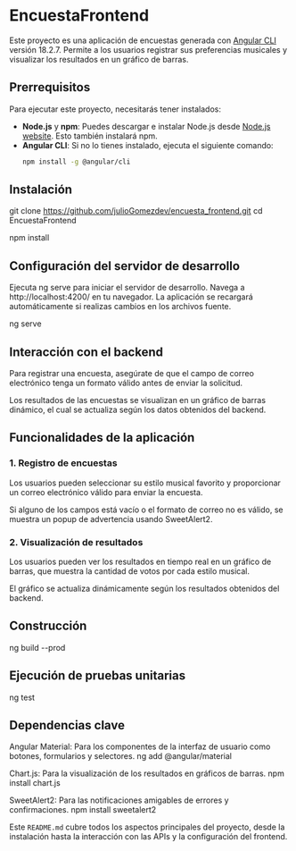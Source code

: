 # EncuestaFrontend

Este proyecto es una aplicación de encuestas generada con [Angular CLI](https://github.com/angular/angular-cli) versión 18.2.7. Permite a los usuarios registrar sus preferencias musicales y visualizar los resultados en un gráfico de barras.

## Prerrequisitos

Para ejecutar este proyecto, necesitarás tener instalados:

- **Node.js** y **npm**: Puedes descargar e instalar Node.js desde [Node.js website](https://nodejs.org). Esto también instalará npm.
- **Angular CLI**: Si no lo tienes instalado, ejecuta el siguiente comando:
  ```bash
  npm install -g @angular/cli

## Instalación
git clone https://github.com/julioGomezdev/encuesta_frontend.git
cd EncuestaFrontend

npm install

## Configuración del servidor de desarrollo
Ejecuta ng serve para iniciar el servidor de desarrollo. Navega a http://localhost:4200/ en tu navegador. La aplicación se recargará automáticamente si realizas cambios en los archivos fuente.

ng serve

## Interacción con el backend

Para registrar una encuesta, asegúrate de que el campo de correo electrónico tenga un formato válido antes de enviar la solicitud.

Los resultados de las encuestas se visualizan en un gráfico de barras dinámico, el cual se actualiza según los datos obtenidos del backend.

## Funcionalidades de la aplicación
 
### 1. Registro de encuestas

Los usuarios pueden seleccionar su estilo musical favorito y proporcionar un correo electrónico válido para enviar la encuesta.

Si alguno de los campos está vacío o el formato de correo no es válido, se muestra un popup de advertencia usando SweetAlert2.

### 2. Visualización de resultados

Los usuarios pueden ver los resultados en tiempo real en un gráfico de barras, que muestra la cantidad de votos por cada estilo musical.

El gráfico se actualiza dinámicamente según los resultados obtenidos del backend.

## Construcción
ng build --prod

## Ejecución de pruebas unitarias
ng test

## Dependencias clave

Angular Material: Para los componentes de la interfaz de usuario como botones, formularios y selectores.
ng add @angular/material

Chart.js: Para la visualización de los resultados en gráficos de barras.
npm install chart.js

SweetAlert2: Para las notificaciones amigables de errores y confirmaciones.
npm install sweetalert2



Este `README.md` cubre todos los aspectos principales del proyecto, desde la instalación hasta la interacción con las APIs y la configuración del frontend.

